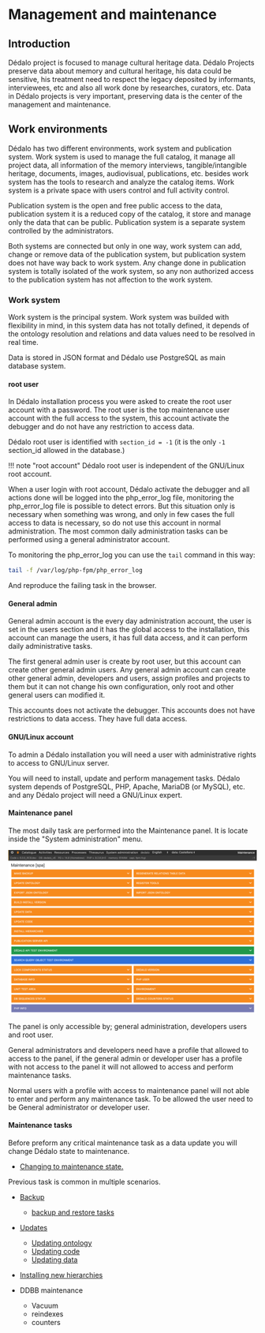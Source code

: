 # Management and maintenance

## Introduction

Dédalo project is focused to manage cultural heritage data. Dédalo Projects preserve data about memory and cultural heritage, his data could be sensitive, his treatment need to respect the legacy deposited by informants, interviewees, etc and also all work done by researches, curators, etc. Data in Dédalo projects is very important, preserving data is the center of the management and maintenance.

## Work environments

Dédalo has two different environments, work system and publication system. Work system is used to manage the full catalog, it manage all project data, all information of the memory interviews, tangible/intangible heritage, documents, images, audiovisual, publications, etc. besides work system has the tools to research and analyze the catalog items. Work system is a private space with users control and full activity control.

Publication system is the open and free public access to the data, publication system it is a reduced copy of the catalog, it store and manage only the data that can be public. Publication system is a separate system controlled by the administrators.

Both systems are connected but only in one way, work system can add, change or remove data of the publication system, but publication system does not have way back to work system. Any change done in publication system is totally isolated of the work system, so any non authorized access to the publication system has not affection to the work system.

### Work system

Work system is the principal system. Work system was builded with flexibility in mind, in this system data has not totally defined, it depends of the ontology resolution and relations and data values need to be resolved in real time.

Data is stored in JSON format and Dédalo use PostgreSQL as main database system.

#### root user

In Dédalo installation process you were asked to create the root user account with a password.
The root user is the top maintenance user account with the full access to the system, this account activate the debugger and do not have any restriction to access data.

Dédalo root user is identified with `section_id = -1` (it is the only `-1` section_id allowed in the database.)

!!! note "root account"
    Dédalo root user is independent of the GNU/Linux root account.

When a user login with root account, Dédalo activate the debugger and all actions done will be logged into the php_error_log file, monitoring the php_error_log file is possible to detect errors. But this situation only is necessary when something was wrong, and only in few cases the full access to data is necessary, so do not use this account in normal administration. The most common daily administration tasks can be performed using a general administrator account.

To monitoring the php_error_log you can use the `tail` command in this way:

```sh
tail -f /var/log/php-fpm/php_error_log
```

And reproduce the failing task in the browser.

#### General admin

General admin account is the every day administration account, the user is set in the users section and it has the global access to the installation, this account can manage the users, it has full data access, and it can perform daily administrative tasks.

The first general admin user is create by root user, but this account can create other general admin users. Any general admin account can create other general admin, developers and users, assign profiles and projects  to them but it can not change his own configuration, only root and other general users can modified it.

This accounts does not activate the debugger.
This accounts does not have restrictions to data access. They have full data access.

#### GNU/Linux account

To admin a Dédalo installation you will need a user with administrative rights to access to GNU/Linux server.

You will need to install, update and perform management tasks. Dédalo system depends of PostgreSQL, PHP, Apache, MariaDB (or MySQL), etc. and any Dédalo project will need a GNU/Linux expert.

#### Maintenance panel

The most daily task are performed into the Maintenance panel. It is locate inside the "System administration" menu.

![maintenance panel](assets/20230910_124038_maintenance_panel.png)

The panel is only accessible by; general administration, developers users and root user.

General administrators and developers need have a profile that allowed to access to the panel, if the general admin or developer user has a profile with not access to the panel it will not allowed to access and perform maintenance tasks.

Normal users with a profile with access to maintenance panel will not able to enter and perform any maintenance task. To be allowed the user need to be General administrator or developer user.

#### Maintenance tasks

Before preform any critical maintenance task as a data update you will change Dédalo state to maintenance.

- [Changing to maintenance state.](maintenace_status.md)

Previous task is common in multiple scenarios.

- [Backup](backup_best_practises.md)
    - [backup and restore tasks](backup.md)

- [Updates](updates/index.md)
    - [Updating ontology](updates/updating_ontology.md)
    - [Updating code](updates/updating_code.md)
    - [Updating data](updates/updating_data.md)

- [Installing new hierarchies](install_new_hierarchies.md)

- DDBB maintenance
    - Vacuum
    - reindexes
    - counters
